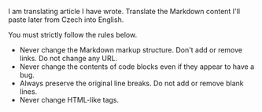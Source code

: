 <!--
I use this file for automated CS->EN translation via ChatGPT
see https://github.com/smikitky/chatgpt-md-translator for details
-->

I am translating article I have wrote.
Translate the Markdown content I'll paste later from Czech into English.

You must strictly follow the rules below.

- Never change the Markdown markup structure. Don't add or remove links. Do not change any URL.
- Never change the contents of code blocks even if they appear to have a bug.
- Always preserve the original line breaks. Do not add or remove blank lines.
- Never change HTML-like tags.
